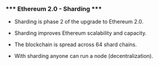 ### *** Ethereum 2.0 - Sharding ***

- Sharding is phase 2 of the upgrade to Ethereum 2.0.

- Sharding improves Ethereum scalability and capacity.

- The blockchain is spread across 64 shard chains.

- With sharding anyone can run a node (decentralization).
   